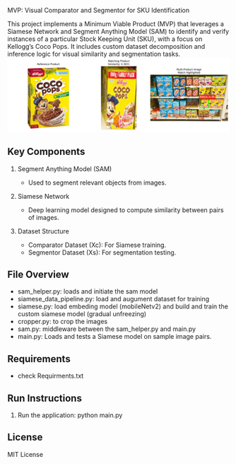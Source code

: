 
MVP: Visual Comparator and Segmentor for SKU Identification

This project implements a Minimum Viable Product (MVP) that leverages a Siamese Network and Segment Anything Model (SAM)
to identify and verify instances of a particular Stock Keeping Unit (SKU), with a focus on Kellogg’s Coco Pops.
It includes custom dataset decomposition and inference logic for visual similarity and segmentation tasks.
![alt text](Figure_1.png)

Key Components
--------------

1. Segment Anything Model (SAM)
   - Used to segment relevant objects from images.

2. Siamese Network
   - Deep learning model designed to compute similarity between pairs of images.

3. Dataset Structure
   - Comparator Dataset (Xc): For Siamese training.
   - Segmentor Dataset (Xs): For segmentation testing.

File Overview
-------------
- sam_helper.py: loads and initiate the sam model 
- siamese_data_pipeline.py: load and augument dataset for training
- siamese.py: load embeding model (mobileNetv2) and build and train the custom siamese model (gradual unfreezing) 
- cropper.py: to crop the images
- sam.py: middleware between the sam_helper.py and main.py
- main.py: Loads and tests a Siamese model on sample image pairs.

Requirements
------------
- check Requirments.txt

Run Instructions
----------------
1. Run the application:
   python main.py

License
-------
MIT License
